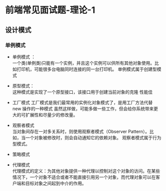 # 前端常见面试题-理论-1

## 设计模式

### 单例模式

- 单例模式 ：  
   一个类(单例类)只能有一个实例，并且这个实例可以供所有其他对象使用。比如打印机，可能很多台电脑同时连接的同一台打印机。
  单例模式属于创建型模式

- 原型模式：  
  这种模式是实现了一个原型接口，该接口用于创建当前对象的克隆 性能佳

- 工厂模式
  工厂模式是我们最常用的实例化对象模式了，是用工厂方法代替 new 操作的一种模式
  虽然这样做，可能多做一些工作，但会给你系统带来更大的可扩展性和尽量少的修改量。

- 观察者模式  
  当对象间存在一对多关系时，则使用观察者模式（Observer Pattern）。比如，当一个对象被修改时，则会自动通知它的依赖对象。
  观察者模式属于行为型模式。

- 策略模式

- 代理模式  
  代理模式的定义：为其他对象提供一种代理以控制对这个对象的访问。在某些情况下，一个对象不适合或者不能直接引用另一个对象，而代理对象可以在客户端和目标对象之间起到中介的作用。
